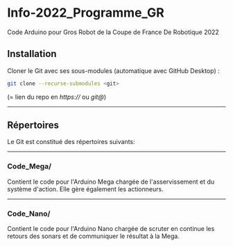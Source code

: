 # Info-2022_Programme_GR

Code Arduino pour Gros Robot de la Coupe de France De Robotique 2022

## Installation

Cloner le Git avec ses sous-modules (automatique avec GitHub Desktop) :
```sh
git clone --recurse-submodules <git>
```
(<git>= lien du repo en *https://* ou *git@*)

___

## Répertoires

Le Git est constitué des répertoires suivants:
___
### Code_Mega/
Contient le code pour l'Arduino Mega chargée de l'asservissement et du système d'action. Elle gère également les actionneurs.

___
### Code_Nano/
Contient le code pour l'Arduino Nano chargée de scruter en continue les retours des sonars et de communiquer le résultat à la Mega.
